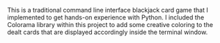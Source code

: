 This is a traditional command line interface blackjack card game that I implemented to get hands-on experience with Python. I included the Colorama library within this project to add some creative coloring to the dealt cards that are displayed accordingly inside the terminal window.
